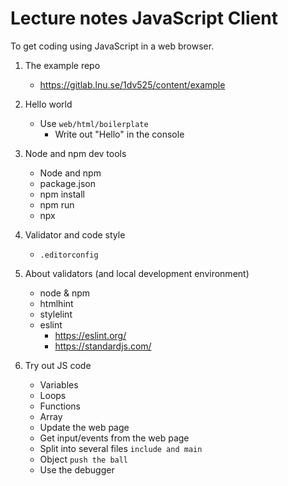 Lecture notes JavaScript Client
========================

To get coding using JavaScript in a web browser.

1. The example repo
    * https://gitlab.lnu.se/1dv525/content/example

1. Hello world
    * Use `web/html/boilerplate`
        * Write out "Hello" in the console

1. Node and npm dev tools
    * Node and npm
    * package.json
    * npm install
    * npm run
    * npx

1. Validator and code style
    * `.editorconfig`

1. About validators (and local development environment)
    * node & npm
    * htmlhint
    * stylelint
    * eslint
        * https://eslint.org/
        * https://standardjs.com/

1. Try out JS code
    * Variables
    * Loops
    * Functions
    * Array
    * Update the web page
    * Get input/events from the web page
    * Split into several files `include and main`
    * Object `push the ball`
    * Use the debugger
